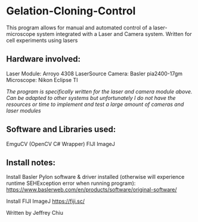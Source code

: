 # Gelation-Cloning-Control
This program allows for manual and automated control of a laser-microscope system integrated with a Laser and Camera system. Written for cell experiments using lasers

## Hardware involved:

Laser Module:   Arroyo 4308 LaserSource
Camera:         Basler pia2400-17gm
Microscope:     Nikon Eclipse TI

*The program is specifically written for the laser and camera module above. Can be adapted to other systems but unfortunately I do not have the resources or time to implement and test a large amount of cameras and laser modules*

## Software and Libraries used:
EmguCV (OpenCV C# Wrapper)
FIJI ImageJ

## Install notes:
Install Basler Pylon software & driver installed (otherwise will experience runtime SEHException error when running program): https://www.baslerweb.com/en/products/software/original-software/

Install FIJI ImageJ https://fiji.sc/



Written by Jeffrey Chiu
